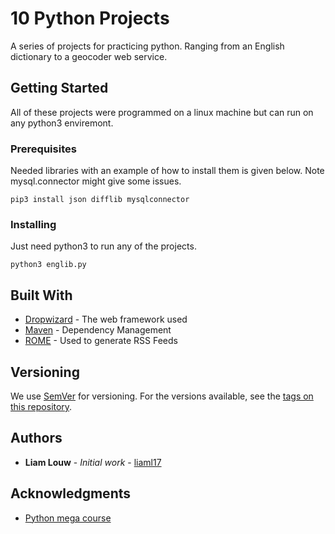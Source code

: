 # 10 Python Projects

A series of projects for practicing python. Ranging from an English dictionary to a geocoder web service.

## Getting Started

All of these projects were programmed on a linux machine but can run on any python3 enviremont.

### Prerequisites

Needed libraries with an example of how to install them is given below.
Note mysql.connector might give some issues.

```
pip3 install json difflib mysqlconnector
```

### Installing

Just need python3 to run any of the projects.

```
python3 englib.py
```

## Built With

* [Dropwizard](http://www.dropwizard.io/1.0.2/docs/) - The web framework used
* [Maven](https://maven.apache.org/) - Dependency Management
* [ROME](https://rometools.github.io/rome/) - Used to generate RSS Feeds

## Versioning

We use [SemVer](http://semver.org/) for versioning. For the versions available, see the [tags on this repository](https://github.com/your/project/tags). 

## Authors

* **Liam Louw** - *Initial work* - [liaml17](https://github.com/liaml17)

## Acknowledgments

* [Python mega course](https://www.udemy.com/course/the-python-mega-course)

